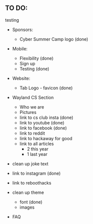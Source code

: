 ## TO DO:
testing
- Sponsors:
	- Cyber Summer Camp logo (done)
    
- Mobile:
	- Flexibility (done)
	- Sign up 
	- Testing (done)

- Website:
	- Tab Logo - favicon (done)

- Wayland CS Section
	- Who we are
	- Pictures
	- link to cs club insta (done)
	- link to youtube (done)
	- link to facebook (done)
	- link to reddit
	- link to hackaway for good
	- link to all articles
		- 2 this year
		- 1 last year

- clean up joke text
- link to instagram (done)

- link to reboothacks

- clean up theme
	- font (done)
	- images
- FAQ
